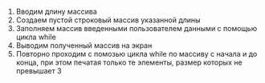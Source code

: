 1. Вводим длину массива
2. Создаем пустой строковый массив указанной длины
3. Заполняем массив введенными пользователем данными с помощью цикла while
4. Выводим полученный массив на экран
5. Повторно проходим с помозью цикла while по массиву с начала и до конца, при этом печатая только те элементы, размер которых не превышает 3
